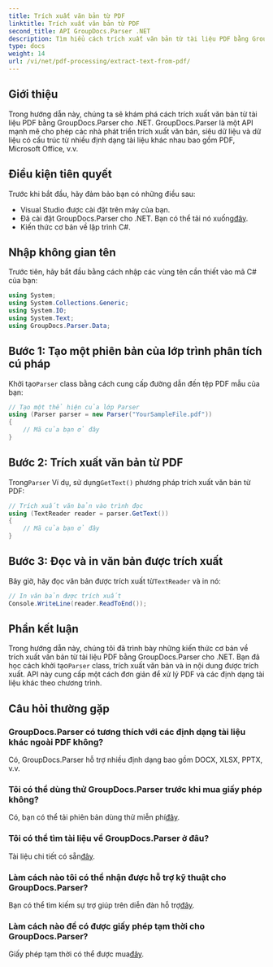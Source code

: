 ```yaml
---
title: Trích xuất văn bản từ PDF
linktitle: Trích xuất văn bản từ PDF
second_title: API GroupDocs.Parser .NET
description: Tìm hiểu cách trích xuất văn bản từ tài liệu PDF bằng GroupDocs.Parser cho .NET. Hướng dẫn từng bước dành cho nhà phát triển.
type: docs
weight: 14
url: /vi/net/pdf-processing/extract-text-from-pdf/
---
```

## Giới thiệu
Trong hướng dẫn này, chúng ta sẽ khám phá cách trích xuất văn bản từ tài liệu PDF bằng GroupDocs.Parser cho .NET. GroupDocs.Parser là một API mạnh mẽ cho phép các nhà phát triển trích xuất văn bản, siêu dữ liệu và dữ liệu có cấu trúc từ nhiều định dạng tài liệu khác nhau bao gồm PDF, Microsoft Office, v.v.
## Điều kiện tiên quyết
Trước khi bắt đầu, hãy đảm bảo bạn có những điều sau:
- Visual Studio được cài đặt trên máy của bạn.
-  Đã cài đặt GroupDocs.Parser cho .NET. Bạn có thể tải nó xuống[đây](https://releases.groupdocs.com/parser/net/).
- Kiến thức cơ bản về lập trình C#.

## Nhập không gian tên
Trước tiên, hãy bắt đầu bằng cách nhập các vùng tên cần thiết vào mã C# của bạn:
```csharp
using System;
using System.Collections.Generic;
using System.IO;
using System.Text;
using GroupDocs.Parser.Data;
```
## Bước 1: Tạo một phiên bản của lớp trình phân tích cú pháp
 Khởi tạo`Parser` class bằng cách cung cấp đường dẫn đến tệp PDF mẫu của bạn:
```csharp
// Tạo một thể hiện của lớp Parser
using (Parser parser = new Parser("YourSampleFile.pdf"))
{
    // Mã của bạn ở đây
}
```
## Bước 2: Trích xuất văn bản từ PDF
 Trong`Parser` Ví dụ, sử dụng`GetText()` phương pháp trích xuất văn bản từ PDF:
```csharp
// Trích xuất văn bản vào trình đọc
using (TextReader reader = parser.GetText())
{
    // Mã của bạn ở đây
}
```
## Bước 3: Đọc và in văn bản được trích xuất
 Bây giờ, hãy đọc văn bản được trích xuất từ`TextReader` và in nó:
```csharp
// In văn bản được trích xuất
Console.WriteLine(reader.ReadToEnd());
```

## Phần kết luận
 Trong hướng dẫn này, chúng tôi đã trình bày những kiến thức cơ bản về trích xuất văn bản từ tài liệu PDF bằng GroupDocs.Parser cho .NET. Bạn đã học cách khởi tạo`Parser` class, trích xuất văn bản và in nội dung được trích xuất. API này cung cấp một cách đơn giản để xử lý PDF và các định dạng tài liệu khác theo chương trình.

## Câu hỏi thường gặp
### GroupDocs.Parser có tương thích với các định dạng tài liệu khác ngoài PDF không?
Có, GroupDocs.Parser hỗ trợ nhiều định dạng bao gồm DOCX, XLSX, PPTX, v.v.
### Tôi có thể dùng thử GroupDocs.Parser trước khi mua giấy phép không?
 Có, bạn có thể tải phiên bản dùng thử miễn phí[đây](https://releases.groupdocs.com/).
### Tôi có thể tìm tài liệu về GroupDocs.Parser ở đâu?
 Tài liệu chi tiết có sẵn[đây](https://reference.groupdocs.com/parser/net/).
### Làm cách nào tôi có thể nhận được hỗ trợ kỹ thuật cho GroupDocs.Parser?
 Bạn có thể tìm kiếm sự trợ giúp trên diễn đàn hỗ trợ[đây](https://forum.groupdocs.com/c/parser/17).
### Làm cách nào để có được giấy phép tạm thời cho GroupDocs.Parser?
 Giấy phép tạm thời có thể được mua[đây](https://purchase.groupdocs.com/temporary-license/).